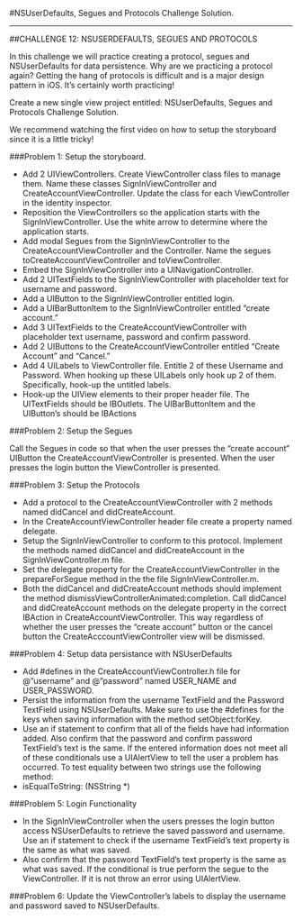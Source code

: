#NSUserDefaults, Segues and Protocols Challenge Solution.

---

##CHALLENGE 12: NSUSERDEFAULTS, SEGUES AND PROTOCOLS

In this challenge we will practice creating a protocol, segues and NSUserDefaults for data persistence. Why are we practicing a protocol again? Getting the hang of protocols is difficult and is a major design pattern in iOS. It’s certainly worth practicing!

Create a new single view project entitled: NSUserDefaults, Segues and Protocols Challenge Solution.

We recommend watching the first video on how to setup the storyboard since it is a little tricky!

###Problem 1: Setup the storyboard.

* Add 2 UIViewControllers. Create ViewController class files to manage them. Name these classes SignInViewController and CreateAccountViewController. Update the class for each ViewController in the identity inspector. 
* Reposition the ViewControllers so the application starts with the SignInViewController. Use the white arrow to determine where the application starts.
* Add modal Segues from the SignInViewController to the CreateAccountViewController and the Controller. Name the segues toCreateAccountViewController and toViewController.
* Embed the SignInViewController into a UINavigationController.
* Add 2 UITextFields to the SignInViewController with placeholder text for username and password. 
* Add a UIButton to the SignInViewController entitled login.
* Add a UIBarButtonItem to the SignInViewController entitled “create account.”
* Add 3 UITextFields to the CreateAccountViewController with placeholder text username, password and confirm password.
* Add 2 UIButtons to the CreateAccountViewController entitled “Create Account” and “Cancel.”
* Add 4 UILabels to ViewController file. Entitle 2 of these Username and Password. When hooking up these UILabels only hook up 2 of them. Specifically, hook-up the untitled labels. 
* Hook-up the UIView elements to their proper header file. The UITextFields should be IBOutlets. The UIBarButtonItem and the UIButton’s should be IBActions

###Problem 2: Setup the Segues

Call the Segues in code so that when the user presses the “create account” UIButton the CreateAccountViewController is presented. 
When the user presses the login button the ViewController is presented.

###Problem 3: Setup the Protocols

* Add a protocol to the CreateAccountViewController with 2 methods named didCancel and didCreateAccount. 
* In the CreateAccountViewController header file create a property named delegate.
* Setup the SignInViewController to conform to this protocol. Implement the methods named didCancel and didCreateAccount in the SignInViewController.m file. 
* Set the delegate property for the CreateAccountViewController in the prepareForSegue method in the the file SignInViewController.m.
* Both the didCancel and didCreateAccount methods should implement the method dismissViewControllerAnimated:completion. Call didCancel and didCreateAccount methods on the delegate property in the correct IBAction in CreateAccountViewController. This way regardless of whether the user presses the “create account” button or the cancel button the CreateAcccountViewController view will be dismissed.

###Problem 4: Setup data persistance with NSUserDefaults

* Add #defines in the CreateAccountViewController.h file for @”username” and @”password” named USER_NAME and USER_PASSWORD. 
* Persist the information from the username TextField and the Password TextField using NSUserDefaults. Make sure to use the #defines for the keys when saving information with the method setObject:forKey.
* Use an if statement to confirm that all of the fields have had information added. Also confirm that the password and confirm password TextField’s text is the same. If the entered information does not meet all of these conditionals use a UIAlertView to tell the user a problem has occurred. To test equality between two strings use the following method:
* isEqualToString: (NSString *)

###Problem 5: Login Functionality

* In the SignInViewController when the users presses the login button access NSUserDefaults to retrieve the saved password and username. Use an if statement to check if the username TextField’s text property is the same as what was saved.
* Also confirm that the password TextField’s text property is the same as what was saved. If the conditional is true perform the segue to the ViewController. If it is not throw an error using UIAlertView.

###Problem 6: Update the ViewController’s labels to display the username and password saved to NSUserDefaults.
